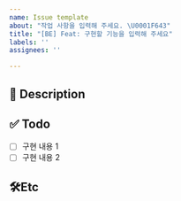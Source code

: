 ```yaml
---
name: Issue template
about: "작업 사항을 입력해 주세요. \U0001F643"
title: "[BE] Feat: 구현할 기능을 입력해 주세요"
labels: ''
assignees: ''

---
```


## 🚧 Description
<!-- 설명을 작성해 주세요. -->


## ✅ Todo
- [ ] 구현 내용 1
- [ ] 구현 내용 2 

## 🛠️Etc
<!-- 참고한 블로그나 깨달은 점 등 삽질 내용을 기록해주세요 -->
